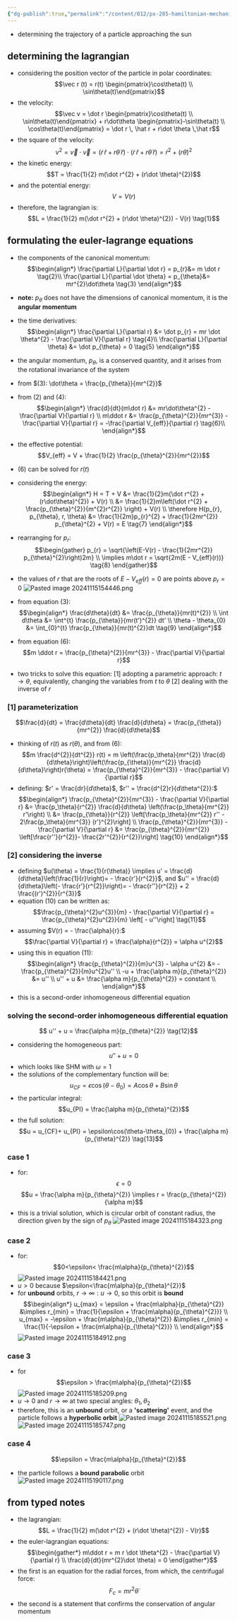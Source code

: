 ```yaml
---
{"dg-publish":true,"permalink":"/content/012/px-285-hamiltonian-mechanics-and-fluid-dynamics/f-hamilton-s-equations/px-285-f5-central-forces/","noteIcon":"1","created":"2024-11-25T10:50:32.000+00:00","updated":"2024-11-26T12:59:42.440+00:00"}
---
```


- determining the trajectory of a particle approaching the sun
## determining the lagrangian
- considering the position vector of the particle in polar coordinates: 
$$\vec r (t) = r(t) \begin{pmatrix}\cos\theta(t) \\ \sin\theta(t)\end{pmatrix}$$
- the velocity: 
$$\vec v = \dot r \begin{pmatrix}\cos\theta(t) \\ \sin\theta(t)\end{pmatrix}  + r\dot\theta \begin{pmatrix}-\sin\theta(t) \\ \cos\theta(t)\end{pmatrix} = \dot r \, \hat r + r\dot \theta \,\hat r$$
- the square of the velocity: 
$$v^{2} = \vec v \cdot \vec v = (\dot r \, \hat r + r\dot \theta \,\hat r)\cdot(\dot r \, \hat r + r\dot \theta \,\hat r)  = \dot r^{2} + (r\dot\theta)^{2}$$
- the kinetic energy: 
$$T = \frac{1}{2} m(\dot r^{2} + (r\dot \theta)^{2})$$
- and the potential energy: 
$$V = V(r)$$
- therefore, the lagrangian is: 
$$L = \frac{1}{2} m(\dot r^{2} + (r\dot \theta)^{2}) - V(r) \tag{1}$$
## formulating the euler-lagrange equations
- the components of the canonical momentum: 
$$\begin{align*}
	\frac{\partial L}{\partial \dot r} = p_{r}&= m \dot r \tag{2}\\
	\frac{\partial L}{\partial \dot \theta} = p_{\theta}&= mr^{2}\dot\theta \tag{3}
\end{align*}$$
- **note:** $p_\theta$ does not have the dimensions of canonical momentum, it is the **angular momentum**
- the time derivatives: 
$$\begin{align*}
\frac{\partial L}{\partial r} &= \dot p_{r} = mr \dot \theta^{2} - \frac{\partial V}{\partial r} \tag{4}\\ 
\frac{\partial L}{\partial \theta} &= \dot p_{\theta} = 0 \tag{5}
\end{align*}$$
- the angular momentum, $p_{\theta}$, is a conserved quantity, and it arises from the rotational invariance of the system
- from $(3): \dot\theta = \frac{p_{\theta}}{mr^{2}}$
- from $(2)$ and $(4):$ 
$$\begin{align*}
\frac{d}{dt}(m\dot r) &= mr\dot\theta^{2} - \frac{\partial V}{\partial r} \\
m\ddot r &= \frac{p_{\theta}^{2}}{mr^{3}} - \frac{\partial V}{\partial r} = -\frac{\partial V_{eff}}{\partial r} \tag{6}\\
\end{align*}$$
- the effective potential: $$V_{eff} = V + \frac{1}{2} \frac{p_{\theta}^{2}}{mr^{2}}$$
- $(6)$ can be solved for $r(t)$
- considering the energy: 
$$\begin{align*}
	H = T + V  &= \frac{1}{2}m(\dot r^{2} + (r\dot\theta)^{2}) + V(r) \\
	&= \frac{1}{2}m\left(\dot r^{2} + \frac{p_{\theta}^{2}}{m^{2}r^{2}} \right) + V(r) \\
	\therefore H(p_{r}, p_{\theta}, r, \theta) &= \frac{1}{2m}p_{r}^{2} + \frac{1}{2mr^{2}} p_{\theta}^{2} + V(r) = E \tag{7}
\end{align*}$$
- rearranging for $p_{r}:$ 
$$\begin{gather}
p_{r} = \sqrt{\left(E-V(r) - \frac{1}{2mr^{2}} p_{\theta}^{2}\right)2m} \\
\implies m\dot r = \sqrt{2m(E - V_{eff}(r))} \tag{8}
\end{gather}$$
- the values of $r$ that are the roots of $E-V_{eff}(r)=0$ are points above $p_{r}=0$
![Pasted image 20241115154446.png](/img/user/pics/Pasted%20image%2020241115154446.png)

- from equation $(3):$ 
$$\begin{align*}
	\frac{d\theta}{dt} &= \frac{p_{\theta}}{mr(t)^{2}} \\
	\int d\theta &= \int^{t} \frac{p_{\theta}}{mr(t')^{2}} dt' \\
	\theta - \theta_{0} &= \int_{0}^{t} \frac{p_{\theta}}{mr(t)^{2}}dt \tag{9}
\end{align*}$$
- from equation $(6):$ 
$$m \ddot r = \frac{p_{\theta}^{2}}{mr^{3}} - \frac{\partial V}{\partial r}$$
- two tricks to solve this equation:
	[1] adopting a parametric approach: $t \to \theta$, equivalently, changing the variables from $t$ to $\theta$
	[2] dealing with the inverse of $r$
### [1] parameterization
$$\frac{d}{dt} = \frac{d\theta}{dt} \frac{d}{d\theta} = \frac{p_{\theta}}{mr^{2}} \frac{d}{d\theta}$$
- thinking of $r(t)$ as $r(\theta)$, and from $(6):$ 
$$m \frac{d^{2}}{dt^{2}} r(t) = m \left(\frac{p_\theta}{mr^{2}} \frac{d}{d\theta}\right)\left(\frac{p_{\theta}}{mr^{2}} \frac{d}{d\theta}\right)r(\theta) = \frac{p_{\theta}^{2}}{mr^{3}} - \frac{\partial V}{\partial r}$$
- defining: $r' = \frac{dr}{d\theta}$, $r'' = \frac{d^{2}r}{d\theta^{2}}:$ 
$$\begin{align*}
	\frac{p_{\theta}^{2}}{mr^{3}} - \frac{\partial V}{\partial r} &= \frac{p_\theta}{r^{2}} \frac{d}{d\theta} \left(\frac{p_\theta}{mr^{2}} r'\right) \\
	&= \frac{p_{\theta}}{r^{2}} \left[\frac{p_\theta}{mr^{2}} r'' - 2\frac{p_\theta}{mr^{3}} (r')^{2}\right] \\
	\frac{p_{\theta}^{2}}{mr^{3}} - \frac{\partial V}{\partial r} &= \frac{p_{\theta}^{2}}{mr^{2}} \left[\frac{r''}{r^{2}}- \frac{2r'^{2}}{r^{2}}\right] \tag{10}
\end{align*}$$
### [2] considering the inverse
- defining $u(\theta) = \frac{1}{r(\theta)} \implies u' = \frac{d}{d\theta}\left(\frac{1}{r}\right)= - \frac{r'}{r^{2}}$, and $u'' = \frac{d}{d\theta}\left(- \frac{r'}{r^{2}}\right)= - \frac{r''}{r^{2}} + 2 \frac{(r')^{2}}{r^{3}}$
- equation $(10)$ can be written as: 
$$\frac{p_{\theta}^{2}u^{3}}{m} - \frac{\partial V}{\partial r} = \frac{p_{\theta}^{2}u^{2}}{m} \left[ - u''\right] \tag{11}$$
- assuming $V(r) = - \frac{\alpha}{r}:$ 
$$\frac{\partial V}{\partial r} = \frac{\alpha}{r^{2}} = \alpha u^{2}$$
- using this in equation $(11):$ 
$$\begin{align*}
	\frac{p_{\theta}^{2}}{m}u^{3} - \alpha u^{2} &= - \frac{p_{\theta}^{2}}{m}u^{2}u'' \\
	-u + \frac{\alpha m}{p_{\theta}^{2}} &= u'' \\
	u'' + u &= \frac{\alpha m}{p_{\theta}^{2}} = constant \\
\end{align*}$$
- this is a second-order inhomogeneous differential equation
### solving the second-order inhomogeneous differential equation
$$ u'' + u = \frac{\alpha m}{p_{\theta}^{2}} \tag{12}$$
- considering the homogeneous part:
$$u'' + u = 0$$
- which looks like SHM with $\omega=1$
- the solutions of the complementary function will be: 
$$u_{CF} = \epsilon \cos(\theta-\theta_{0}) = A\cos\theta + B\sin\theta$$
- the particular integral: 
$$u_{PI} = \frac{\alpha m}{p_{\theta}^{2}}$$
- the full solution: 
$$u = u_{CF}+ u_{PI} = \epsilon\cos(\theta-\theta_{0}) + \frac{\alpha m}{p_{\theta}^{2}} \tag{13}$$
### case 1 
- for: 
$$\epsilon = 0$$
$$u = \frac{\alpha m}{p_{\theta}^{2}} \implies r = \frac{p_{\theta}^{2}}{\alpha m}$$
- this is a trivial solution, which is circular orbit of constant radius, the direction given by the sign of $p_{\theta}$
![Pasted image 20241115184323.png](/img/user/pics/Pasted%20image%2020241115184323.png)
### case 2 
- for: 
$$0<\epsilon< \frac{m\alpha}{p_{\theta}^{2}}$$
![Pasted image 20241115184421.png](/img/user/pics/Pasted%20image%2020241115184421.png)
- $u>0$ because $\epsilon<\frac{m\alpha}{p_{\theta}^{2}}$
- for **unbound** orbits, $r\to\infty: u\to0$, so this orbit is **bound**
$$\begin{align*}
	u_{max} = \epsilon + \frac{m\alpha}{p_{\theta}^{2}} &\implies r_{min} = \frac{1}{\epsilon + \frac{m\alpha}{p_{\theta}^{2}}} \\
	u_{max} = -\epsilon + \frac{m\alpha}{p_{\theta}^{2}} &\implies r_{min} = \frac{1}{-\epsilon + \frac{m\alpha}{p_{\theta}^{2}}} \\
\end{align*}$$
![Pasted image 20241115184912.png](/img/user/pics/Pasted%20image%2020241115184912.png)
### case 3
- for 
$$\epsilon > \frac{m\alpha}{p_{\theta}^{2}}$$
![Pasted image 20241115185209.png](/img/user/pics/Pasted%20image%2020241115185209.png)
- $u\to0$ and ${} r\to\infty {}$ at two special angles: $\theta_{1}, \theta_{2}$
- therefore, this is an **unbound** orbit, or a **'scattering'** event, and the particle follows a **hyperbolic orbit**
![Pasted image 20241115185521.png](/img/user/pics/Pasted%20image%2020241115185521.png)
![Pasted image 20241115185747.png](/img/user/pics/Pasted%20image%2020241115185747.png)
### case 4
$$\epsilon = \frac{m\alpha}{p_{\theta}^{2}}$$
- the particle follows a **bound parabolic** orbit
![Pasted image 20241115190117.png](/img/user/pics/Pasted%20image%2020241115190117.png)
## from typed notes 
- the lagrangian: 
$$L = \frac{1}{2} m(\dot r^{2} + (r\dot \theta)^{2}) - V(r)$$
- the euler-lagrangian equations: 
$$\begin{gather*}
	m\ddot r = m r \dot \theta^{2} - \frac{\partial V}{\partial r} \\
	\frac{d}{dt}(mr^{2}\dot \theta) = 0
\end{gather*}$$
- the first is an equation for the radial forces, from which, the centrifugal force:
$$F_{c}= mr^{2}\dot \theta$$
- the second is a statement that confirms the conservation of angular momentum